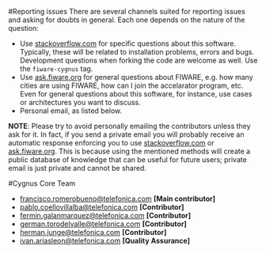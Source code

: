 #Reporting issues
There are several channels suited for reporting issues and asking for doubts in general. Each one depends on the nature of the question:

* Use [stackoverflow.com](http://stackoverflow.com) for specific questions about this software. Typically, these will be related to installation problems, errors and bugs. Development questions when forking the code are welcome as well. Use the `fiware-cygnus` tag.
* Use [ask.fiware.org](https://ask.fiware.org/questions/) for general questions about FIWARE, e.g. how many cities are using FIWARE, how can I join the accelarator program, etc. Even for general questions about this software, for instance, use cases or architectures you want to discuss.
* Personal email, as listed below.

**NOTE**: Please try to avoid personally emailing the contributors unless they ask for it. In fact, if you send a private email you will probably receive an automatic response enforcing you to use [stackoverflow.com](stackoverflow.com) or [ask.fiware.org](https://ask.fiware.org/questions/). This is because using the mentioned methods will create a public database of knowledge that can be useful for future users; private email is just private and cannot be shared.

#Cygnus Core Team
* [francisco.romerobueno@telefonica.com](mailto:francisco.romerobueno@telefonica.com) **[Main contributor]**
* [pablo.coellovillalba@telefonica.com](mailto:pablo.coellovillalba@telefonica.com) **[Contributor]**
* [fermin.galanmarquez@telefonica.com](mailto:fermin.galanmarquez@telefonica.com) **[Contributor]**
* [german.torodelvalle@telefonica.com](mailto:german.torodelvalle@telefonica.com) **[Contributor]**
* [herman.junge@telefonica.com](mailto:herman.junge@telefonica.com) **[Contributor]**
* [ivan.ariasleon@telefonica.com](mailto:ivan.ariasleon@telefonica.com) **[Quality Assurance]**
